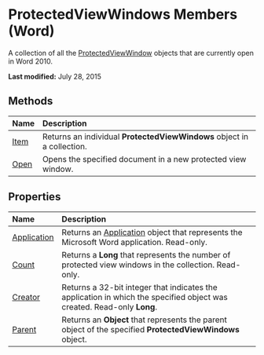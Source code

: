 
# ProtectedViewWindows Members (Word)
A collection of all the  [ProtectedViewWindow](d77e80e7-c54e-5954-1586-dacd3c9f7434.md) objects that are currently open in Word 2010.

 **Last modified:** July 28, 2015


## Methods



|**Name**|**Description**|
|:-----|:-----|
| [Item](89e90388-c6fa-098e-6d49-0ca68955951a.md)|Returns an individual  **ProtectedViewWindows** object in a collection.|
| [Open](38a11e87-bc8e-4a3b-3b0d-aa51eef941b5.md)|Opens the specified document in a new protected view window.|

## Properties



|**Name**|**Description**|
|:-----|:-----|
| [Application](5c884f92-378b-25fc-ebcd-9ba3221559b8.md)|Returns an  [Application](d1cf6f8f-4e88-bf01-93b4-90a83f79cb44.md) object that represents the Microsoft Word application. Read-only.|
| [Count](edd30c3f-6890-be71-57c0-0aa3b1dea1a5.md)|Returns a  **Long** that represents the number of protected view windows in the collection. Read-only.|
| [Creator](7de9abbc-e8b9-1f92-4f31-a8c8b1551106.md)|Returns a 32-bit integer that indicates the application in which the specified object was created. Read-only  **Long**. |
| [Parent](83872d9c-d73a-6bae-960c-6334f7dff2ce.md)|Returns an  **Object** that represents the parent object of the specified **ProtectedViewWindows** object.|
